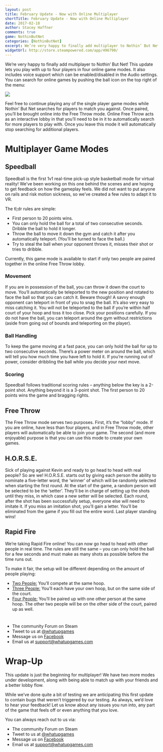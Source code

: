 ```yaml
---
layout: post
title: February Update - Now with Online Multiplayer
shortTitle: February Update - Now with Online Multiplayer
date: 2017-02-18
author: Stacey Haffner
comments: true
game: NothinButNet
categories: [NothinButNet]
excerpt: We’re very happy to finally add multiplayer to Nothin’ But Net! This update lets you play with up to four players in four online game modes. It also includes voice support which can be...
widgetUrl: http://store.steampowered.com/app/496790/
---
```


We’re very happy to finally add multiplayer to Nothin’ But Net! This update lets you play with up to four players in four online game modes. It also includes voice support which can be enabled/disabled in the Audio settings.
You can search for online games by pushing the ball icon on the top right of the menu:

<img src="{{site.base}}/NothinButNet/2017-02-18/post.png" class="img-responsive img-thumbnail" />

Feel free to continue playing any of the single player game modes while Nothin’ But Net searches for players to match you against. Once paired, you’ll be brought online into the Free Throw mode. Online Free Throw acts as an interactive lobby in that you’ll need to be in it to automatically search for more players to play with. Once you leave this mode it will automatically stop searching for additional players. 

<h1>Multiplayer Game Modes</h1>

<h2>Speedball</h2>
Speedball is the first 1v1 real-time pick-up style basketball mode for virtual reality! We’ve been working on this one behind the scenes and are hoping to get feedback on how the gameplay feels. We did not want to put anyone on rails and risk motion sickness, so we’ve created a few rules to adapt it to VR. 

The tl;dr rules are simple:

<ul>
    <li>First person to 20 points wins.</li>
    <li>You can only hold the ball for a total of two consecutive seconds. Dribble the ball to hold it longer.</li>
    <li>Throw the ball to move it down the gym and catch it after you automatically teleport. (You’ll be turned to face the ball.)</li>
    <li>Try to steal the ball when your opponent throws it, misses their shot or tries to dribble.</li>
</ul>

Currently, this game mode is available to start if only two people are paired together in the online Free Throw lobby.

<h3>Movement</h3>
If you are in possession of the ball, you can throw it down the court to move. You’ll automatically be teleported to the new position and rotated to face the ball so that you can catch it. Beware though! A savvy enough opponent can teleport in front of you to snag the ball. It’s also very easy to miss catching it. You will not be teleported to the ball if you’re within half court of your hoop and toss it too close. Pick your positions carefully.
If you do not have the ball, you can teleport around the gym without restrictions (aside from going out of bounds and teleporting on the player). 

<h3>Ball Handling</h3>
To keep the game moving at a fast pace, you can only hold the ball for up to two consecutive seconds. There’s a power meter on around the ball, which will tell you how much time you have left to hold it. If you’re running out of power, consider dribbling the ball while you decide your next move. 

<h3>Scoring</h3>
Speedball follows traditional scoring rules – anything below the key is a 2-point shot. Anything beyond it is a 3-point shot. The first person to 20 points wins the game and bragging rights. 

<h2>Free Throw</h2>
The Free Throw mode serves two purposes. First, it’s the “lobby” mode. If you are online, have less than four players, and in Free Throw mode, other players will automatically be able to join your game. The second (and more enjoyable) purpose is that you can use this mode to create your own games. 

<h2>H.O.R.S.E.</h2>
Sick of playing against Kevin and ready to go head to head with real people? So are we! H.O.R.S.E. starts out by giving each person the ability to nominate a five-letter word, the ‘winner’ of which will be randomly selected when starting the first round. At the start of the game, a random person will be selected to be the ‘setter’. They’ll be in charge of setting up the shots until they miss, in which case a new setter will be selected. Each round, after the shot has been successfully setup, everyone else will need to imitate it. If you miss an imitation shot, you’ll gain a letter. You’ll be eliminated from the game if you fill out the entire word. Last player standing wins! 

<h2>Rapid Fire</h2>
We’re taking Rapid Fire online! You can now go head to head with other people in real time. The rules are still the same – you can only hold the ball for a few seconds and must make as many shots as possible before the time runs out. 

To make it fair, the setup will be different depending on the amount of people playing:

<ul>
    <li><u>Two People:</u> You’ll compete at the same hoop.</li>
    <li><u>Three People:</u> You’ll each have your own hoop, but on the same side of the court.</li>
    <li><u>Four People:</u> You’ll be paired up with one other person at the same hoop. The other two people will be on the other side of the court, paired up as well.</li>
</ul>

<h1></h1>

<ul>
    <li>The community Forum on Steam</li>
    <li>Tweet to us at <a href="https://twitter.com/whatupgames">@whatupgames</a></li>
    <li>Message us on <a href="https://www.facebook.com/whatupgames/">Facebook</a></li>
    <li>Email us at <a href="mailto:support@whatupgames.com">support@whatupgames.com</a></li>
</ul>

<h1>Wrap-Up</h1>
This update is just the beginning for multiplayer! We have two more modes under development, along with being able to match up with your friends and a better lobby flow. 

While we’ve done quite a bit of testing we are anticipating this first update to contain bugs that weren’t triggered by our testing. As always, we’d love to hear your feedback! Let us know about any issues you run into, any part of the game that feels off or even anything that you love.  

You can always reach out to us via: 

<ul>
    <li>The community Forum on Steam</li>
    <li>Tweet to us at <a href="https://twitter.com/whatupgames">@whatupgames</a></li>
    <li>Message us on <a href="https://www.facebook.com/whatupgames/">Facebook</a></li>
    <li>Email us at <a href="mailto:support@whatupgames.com">support@whatupgames.com</a></li>
</ul>

